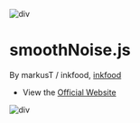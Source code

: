 ![div](http://www.phaser.io/images/phaser2-github.png)

# smoothNoise.js


By markusT / inkfood, [inkfood](http://www.inkfood.com)

* View the [Official Website](http://www.inkfood.com)

![div](http://phaser.io/images/div4.png)

